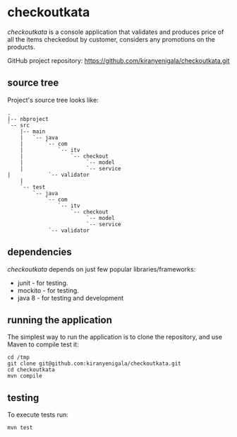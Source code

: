 checkoutkata
===========

*checkoutkata* is a console application that validates and produces price of all the items checkedout by customer, considers any promotions on the products.

GitHub project repository: https://github.com/kiranyenigala/checkoutkata.git

source tree
-----------

Project's source tree looks like:

    .
    |-- nbproject
    `-- src
        |-- main
        |   `-- java
        |       `-- com
        |           `-- itv
        |               `-- checkout
        |                    `-- model
        |                    `-- service
	|		     `-- validator
        |
        `-- test
            `-- java
                `-- com
                    `-- itv
                        `-- checkout
                             `-- model
                             `-- service
		 	     `-- validator

dependencies
------------

*checkoutkata* depends on just few popular libraries/frameworks:

- junit - for testing.
- mockito - for testing.
- java 8 - for testing and development

running the application
-----------------------

The simplest way to run the application is to clone the repository, and use Maven to compile test it:

    cd /tmp
    git clone git@github.com:kiranyenigala/checkoutkata.git
    cd checkoutkata
    mvn compile

testing
-------

To execute tests run:

`mvn test`

